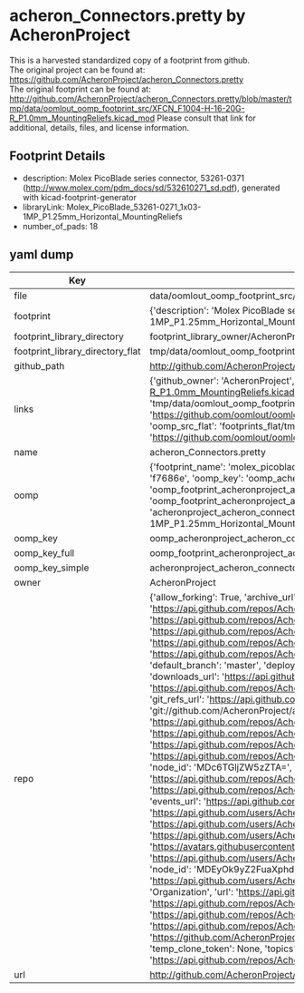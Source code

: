 # acheron_Connectors.pretty by AcheronProject  
This is a harvested standardized copy of a footprint from github.  
The original project can be found at:  
https://github.com/AcheronProject/acheron_Connectors.pretty  
The original footprint can be found at:
http://github.com/AcheronProject/acheron_Connectors.pretty/blob/master/tmp/data/oomlout_oomp_footprint_src/XFCN_F1004-H-16-20G-R_P1.0mm_MountingReliefs.kicad_mod
Please consult that link for additional, details, files, and license information.  
## Footprint Details
* description: Molex PicoBlade series connector, 53261-0371 (http://www.molex.com/pdm_docs/sd/532610271_sd.pdf), generated with kicad-footprint-generator  
* libraryLink: Molex_PicoBlade_53261-0271_1x03-1MP_P1.25mm_Horizontal_MountingReliefs  
* number_of_pads: 18  
## yaml dump  
| Key | Value |  
| --- | --- |  
| file | data/oomlout_oomp_footprint_src/acheron_Connectors.pretty/MOLEX_PicoBlade_53261-0271_1x03-1MP_P1.25mm_Horizontal_MountingReliefs.kicad_mod |  
| footprint | {'description': 'Molex PicoBlade series connector, 53261-0371 (http://www.molex.com/pdm_docs/sd/532610271_sd.pdf), generated with kicad-footprint-generator', 'libraryLink': 'Molex_PicoBlade_53261-0271_1x03-1MP_P1.25mm_Horizontal_MountingReliefs', 'number_of_pads': 18} |  
| footprint_library_directory | footprint_library_owner/AcheronProject_acheron_Connectors.pretty |  
| footprint_library_directory_flat | tmp/data/oomlout_oomp_footprint_src/footprints_flat/acheronproject_acheron_connectors_molex_picoblade_53261_0271_1x03_1mp_p1_25mm_horizontal_mountingreliefs/working |  
| github_path | http://github.com/AcheronProject/acheron_Connectors.pretty/blob/master/tmp/data/oomlout_oomp_footprint_src/MOLEX_PicoBlade_53261-0271_1x03-1MP_P1.25mm_Horizontal_MountingReliefs.kicad_mod |  
| links | {'github_owner': 'AcheronProject', 'github_repo_name': 'acheron_Connectors.pretty', 'github_src': 'http://github.com/AcheronProject/acheron_Connectors.pretty/blob/master/tmp/data/oomlout_oomp_footprint_src/XFCN_F1004-H-16-20G-R_P1.0mm_MountingReliefs.kicad_mod', 'github_src_repo': 'https://github.com/AcheronProject/acheron_Connectors.pretty', 'oomp_bot': 'tmp/data/oomlout_oomp_footprint_src/footprints/acheronproject_acheron_connectors_molex_picoblade_53261_0271_1x03_1mp_p1_25mm_horizontal_mountingreliefs/working', 'oomp_bot_github': 'https://github.com/oomlout/oomlout_oomp_footprint_bot/tree/main/tmp/data/oomlout_oomp_footprint_src/footprints/acheronproject_acheron_connectors_molex_picoblade_53261_0271_1x03_1mp_p1_25mm_horizontal_mountingreliefs/working', 'oomp_src_flat': 'footprints_flat/tmp/data/oomlout_oomp_footprint_src/footprints_flat/acheronproject_acheron_connectors_molex_picoblade_53261_0271_1x03_1mp_p1_25mm_horizontal_mountingreliefs/working', 'oomp_src_flat_github': 'https://github.com/oomlout/oomlout_oomp_footprint_src/tree/main/tmp/data/oomlout_oomp_footprint_src/footprints_flat/acheronproject_acheron_connectors_molex_picoblade_53261_0271_1x03_1mp_p1_25mm_horizontal_mountingreliefs/working'} |  
| name | acheron_Connectors.pretty |  
| oomp | {'footprint_name': 'molex_picoblade_53261_0271_1x03_1mp_p1_25mm_horizontal_mountingreliefs', 'library_name': 'acheron_connectors', 'md5': 'f7686e05c76253cff6068dfca41362cb', 'md5_10': 'f7686e05c7', 'md5_5': 'f7686', 'md5_6': 'f7686e', 'oomp_key': 'oomp_acheronproject_acheron_connectors_molex_picoblade_53261_0271_1x03_1mp_p1_25mm_horizontal_mountingreliefs', 'oomp_key_extra': 'oomp_footprint_acheronproject_acheron_connectors_molex_picoblade_53261_0271_1x03_1mp_p1_25mm_horizontal_mountingreliefs', 'oomp_key_full': 'oomp_footprint_acheronproject_acheron_connectors_molex_picoblade_53261_0271_1x03_1mp_p1_25mm_horizontal_mountingreliefs_f7686e', 'oomp_key_simple': 'acheronproject_acheron_connectors_molex_picoblade_53261_0271_1x03_1mp_p1_25mm_horizontal_mountingreliefs', 'original_filename': 'data/oomlout_oomp_footprint_src/acheron_Connectors.pretty/MOLEX_PicoBlade_53261-0271_1x03-1MP_P1.25mm_Horizontal_MountingReliefs.kicad_mod', 'owner_name': 'acheronproject'} |  
| oomp_key | oomp_acheronproject_acheron_connectors_molex_picoblade_53261_0271_1x03_1mp_p1_25mm_horizontal_mountingreliefs |  
| oomp_key_full | oomp_footprint_acheronproject_acheron_connectors_molex_picoblade_53261_0271_1x03_1mp_p1_25mm_horizontal_mountingreliefs |  
| oomp_key_simple | acheronproject_acheron_connectors_molex_picoblade_53261_0271_1x03_1mp_p1_25mm_horizontal_mountingreliefs |  
| owner | AcheronProject |  
| repo | {'allow_forking': True, 'archive_url': 'https://api.github.com/repos/AcheronProject/acheron_Connectors.pretty/{archive_format}{/ref}', 'archived': False, 'assignees_url': 'https://api.github.com/repos/AcheronProject/acheron_Connectors.pretty/assignees{/user}', 'blobs_url': 'https://api.github.com/repos/AcheronProject/acheron_Connectors.pretty/git/blobs{/sha}', 'branches_url': 'https://api.github.com/repos/AcheronProject/acheron_Connectors.pretty/branches{/branch}', 'clone_url': 'https://github.com/AcheronProject/acheron_Connectors.pretty.git', 'collaborators_url': 'https://api.github.com/repos/AcheronProject/acheron_Connectors.pretty/collaborators{/collaborator}', 'comments_url': 'https://api.github.com/repos/AcheronProject/acheron_Connectors.pretty/comments{/number}', 'commits_url': 'https://api.github.com/repos/AcheronProject/acheron_Connectors.pretty/commits{/sha}', 'compare_url': 'https://api.github.com/repos/AcheronProject/acheron_Connectors.pretty/compare/{base}...{head}', 'contents_url': 'https://api.github.com/repos/AcheronProject/acheron_Connectors.pretty/contents/{+path}', 'contributors_url': 'https://api.github.com/repos/AcheronProject/acheron_Connectors.pretty/contributors', 'created_at': '2021-03-25T18:42:11Z', 'default_branch': 'master', 'deployments_url': 'https://api.github.com/repos/AcheronProject/acheron_Connectors.pretty/deployments', 'description': "AcheronProject's KiCad footprint library for connectors and pin headers", 'disabled': False, 'downloads_url': 'https://api.github.com/repos/AcheronProject/acheron_Connectors.pretty/downloads', 'events_url': 'https://api.github.com/repos/AcheronProject/acheron_Connectors.pretty/events', 'fork': False, 'forks': 1, 'forks_count': 1, 'forks_url': 'https://api.github.com/repos/AcheronProject/acheron_Connectors.pretty/forks', 'full_name': 'AcheronProject/acheron_Connectors.pretty', 'git_commits_url': 'https://api.github.com/repos/AcheronProject/acheron_Connectors.pretty/git/commits{/sha}', 'git_refs_url': 'https://api.github.com/repos/AcheronProject/acheron_Connectors.pretty/git/refs{/sha}', 'git_tags_url': 'https://api.github.com/repos/AcheronProject/acheron_Connectors.pretty/git/tags{/sha}', 'git_url': 'git://github.com/AcheronProject/acheron_Connectors.pretty.git', 'has_discussions': False, 'has_downloads': True, 'has_issues': True, 'has_pages': False, 'has_projects': True, 'has_wiki': True, 'homepage': None, 'hooks_url': 'https://api.github.com/repos/AcheronProject/acheron_Connectors.pretty/hooks', 'html_url': 'https://github.com/AcheronProject/acheron_Connectors.pretty', 'id': 351540734, 'is_template': False, 'issue_comment_url': 'https://api.github.com/repos/AcheronProject/acheron_Connectors.pretty/issues/comments{/number}', 'issue_events_url': 'https://api.github.com/repos/AcheronProject/acheron_Connectors.pretty/issues/events{/number}', 'issues_url': 'https://api.github.com/repos/AcheronProject/acheron_Connectors.pretty/issues{/number}', 'keys_url': 'https://api.github.com/repos/AcheronProject/acheron_Connectors.pretty/keys{/key_id}', 'labels_url': 'https://api.github.com/repos/AcheronProject/acheron_Connectors.pretty/labels{/name}', 'language': None, 'languages_url': 'https://api.github.com/repos/AcheronProject/acheron_Connectors.pretty/languages', 'license': {'key': 'other', 'name': 'Other', 'node_id': 'MDc6TGljZW5zZTA=', 'spdx_id': 'NOASSERTION', 'url': None}, 'merges_url': 'https://api.github.com/repos/AcheronProject/acheron_Connectors.pretty/merges', 'milestones_url': 'https://api.github.com/repos/AcheronProject/acheron_Connectors.pretty/milestones{/number}', 'mirror_url': None, 'name': 'acheron_Connectors.pretty', 'network_count': 1, 'node_id': 'MDEwOlJlcG9zaXRvcnkzNTE1NDA3MzQ=', 'notifications_url': 'https://api.github.com/repos/AcheronProject/acheron_Connectors.pretty/notifications{?since,all,participating}', 'open_issues': 2, 'open_issues_count': 2, 'organization': {'avatar_url': 'https://avatars.githubusercontent.com/u/63755935?v=4', 'events_url': 'https://api.github.com/users/AcheronProject/events{/privacy}', 'followers_url': 'https://api.github.com/users/AcheronProject/followers', 'following_url': 'https://api.github.com/users/AcheronProject/following{/other_user}', 'gists_url': 'https://api.github.com/users/AcheronProject/gists{/gist_id}', 'gravatar_id': '', 'html_url': 'https://github.com/AcheronProject', 'id': 63755935, 'login': 'AcheronProject', 'node_id': 'MDEyOk9yZ2FuaXphdGlvbjYzNzU1OTM1', 'organizations_url': 'https://api.github.com/users/AcheronProject/orgs', 'received_events_url': 'https://api.github.com/users/AcheronProject/received_events', 'repos_url': 'https://api.github.com/users/AcheronProject/repos', 'site_admin': False, 'starred_url': 'https://api.github.com/users/AcheronProject/starred{/owner}{/repo}', 'subscriptions_url': 'https://api.github.com/users/AcheronProject/subscriptions', 'type': 'Organization', 'url': 'https://api.github.com/users/AcheronProject'}, 'owner': {'avatar_url': 'https://avatars.githubusercontent.com/u/63755935?v=4', 'events_url': 'https://api.github.com/users/AcheronProject/events{/privacy}', 'followers_url': 'https://api.github.com/users/AcheronProject/followers', 'following_url': 'https://api.github.com/users/AcheronProject/following{/other_user}', 'gists_url': 'https://api.github.com/users/AcheronProject/gists{/gist_id}', 'gravatar_id': '', 'html_url': 'https://github.com/AcheronProject', 'id': 63755935, 'login': 'AcheronProject', 'node_id': 'MDEyOk9yZ2FuaXphdGlvbjYzNzU1OTM1', 'organizations_url': 'https://api.github.com/users/AcheronProject/orgs', 'received_events_url': 'https://api.github.com/users/AcheronProject/received_events', 'repos_url': 'https://api.github.com/users/AcheronProject/repos', 'site_admin': False, 'starred_url': 'https://api.github.com/users/AcheronProject/starred{/owner}{/repo}', 'subscriptions_url': 'https://api.github.com/users/AcheronProject/subscriptions', 'type': 'Organization', 'url': 'https://api.github.com/users/AcheronProject'}, 'private': False, 'pulls_url': 'https://api.github.com/repos/AcheronProject/acheron_Connectors.pretty/pulls{/number}', 'pushed_at': '2023-06-10T20:02:30Z', 'releases_url': 'https://api.github.com/repos/AcheronProject/acheron_Connectors.pretty/releases{/id}', 'size': 128, 'ssh_url': 'git@github.com:AcheronProject/acheron_Connectors.pretty.git', 'stargazers_count': 4, 'stargazers_url': 'https://api.github.com/repos/AcheronProject/acheron_Connectors.pretty/stargazers', 'statuses_url': 'https://api.github.com/repos/AcheronProject/acheron_Connectors.pretty/statuses/{sha}', 'subscribers_count': 1, 'subscribers_url': 'https://api.github.com/repos/AcheronProject/acheron_Connectors.pretty/subscribers', 'subscription_url': 'https://api.github.com/repos/AcheronProject/acheron_Connectors.pretty/subscription', 'svn_url': 'https://github.com/AcheronProject/acheron_Connectors.pretty', 'tags_url': 'https://api.github.com/repos/AcheronProject/acheron_Connectors.pretty/tags', 'teams_url': 'https://api.github.com/repos/AcheronProject/acheron_Connectors.pretty/teams', 'temp_clone_token': None, 'topics': [], 'trees_url': 'https://api.github.com/repos/AcheronProject/acheron_Connectors.pretty/git/trees{/sha}', 'updated_at': '2023-08-28T20:18:33Z', 'url': 'https://api.github.com/repos/AcheronProject/acheron_Connectors.pretty', 'visibility': 'public', 'watchers': 4, 'watchers_count': 4, 'web_commit_signoff_required': False} |  
| url | http://github.com/AcheronProject/acheron_Connectors.pretty |  

